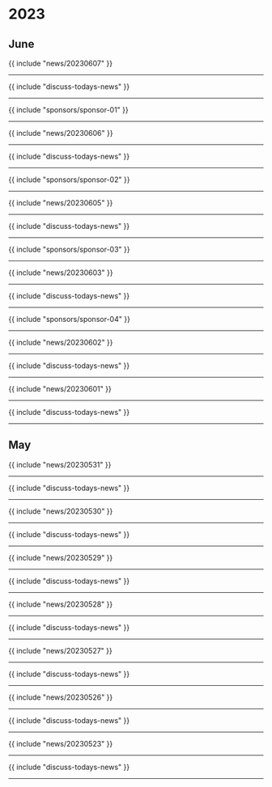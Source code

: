 # 2023
## June

{{ include "news/20230607" }}

---

{{ include "discuss-todays-news" }}

---

{{ include "sponsors/sponsor-01" }}

---

{{ include "news/20230606" }}

---

{{ include "discuss-todays-news" }}

---

{{ include "sponsors/sponsor-02" }}

---

{{ include "news/20230605" }}

---

{{ include "discuss-todays-news" }}

---

{{ include "sponsors/sponsor-03" }}

---

{{ include "news/20230603" }}

---

{{ include "discuss-todays-news" }}

---

{{ include "sponsors/sponsor-04" }}

---

{{ include "news/20230602" }}

---

{{ include "discuss-todays-news" }}

---

{{ include "news/20230601" }}

---

{{ include "discuss-todays-news" }}

---

## May

{{ include "news/20230531" }}

---

{{ include "discuss-todays-news" }}

---

{{ include "news/20230530" }}

---

{{ include "discuss-todays-news" }}

---

{{ include "news/20230529" }}

---

{{ include "discuss-todays-news" }}

---

{{ include "news/20230528" }}

---

{{ include "discuss-todays-news" }}

---

{{ include "news/20230527" }}

---

{{ include "discuss-todays-news" }}

---

{{ include "news/20230526" }}

---

{{ include "discuss-todays-news" }}

---

{{ include "news/20230523" }}

---

{{ include "discuss-todays-news" }}

---

